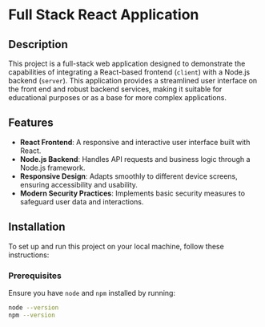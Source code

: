# Full Stack React Application

## Description

This project is a full-stack web application designed to demonstrate the capabilities of integrating a React-based frontend (`client`) with a Node.js backend (`server`). This application provides a streamlined user interface on the front end and robust backend services, making it suitable for educational purposes or as a base for more complex applications.

## Features

- **React Frontend**: A responsive and interactive user interface built with React.
- **Node.js Backend**: Handles API requests and business logic through a Node.js framework.
- **Responsive Design**: Adapts smoothly to different device screens, ensuring accessibility and usability.
- **Modern Security Practices**: Implements basic security measures to safeguard user data and interactions.

## Installation

To set up and run this project on your local machine, follow these instructions:

### Prerequisites
Ensure you have `node` and `npm` installed by running:
```bash
node --version
npm --version
